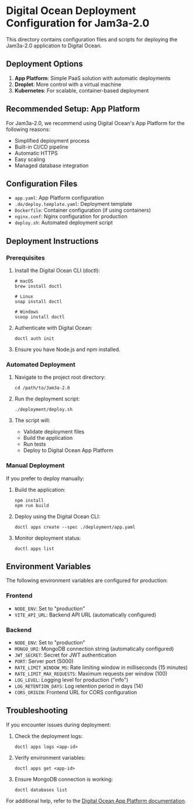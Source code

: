 # Digital Ocean Deployment Configuration for Jam3a-2.0

This directory contains configuration files and scripts for deploying the Jam3a-2.0 application to Digital Ocean.

## Deployment Options

1. **App Platform**: Simple PaaS solution with automatic deployments
2. **Droplet**: More control with a virtual machine
3. **Kubernetes**: For scalable, container-based deployment

## Recommended Setup: App Platform

For Jam3a-2.0, we recommend using Digital Ocean's App Platform for the following reasons:
- Simplified deployment process
- Built-in CI/CD pipeline
- Automatic HTTPS
- Easy scaling
- Managed database integration

## Configuration Files

- `app.yaml`: App Platform configuration
- `.do/deploy.template.yaml`: Deployment template
- `Dockerfile`: Container configuration (if using containers)
- `nginx.conf`: Nginx configuration for production
- `deploy.sh`: Automated deployment script

## Deployment Instructions

### Prerequisites

1. Install the Digital Ocean CLI (doctl):
   ```
   # macOS
   brew install doctl
   
   # Linux
   snap install doctl
   
   # Windows
   scoop install doctl
   ```

2. Authenticate with Digital Ocean:
   ```
   doctl auth init
   ```

3. Ensure you have Node.js and npm installed.

### Automated Deployment

1. Navigate to the project root directory:
   ```
   cd /path/to/Jam3a-2.0
   ```

2. Run the deployment script:
   ```
   ./deployment/deploy.sh
   ```

3. The script will:
   - Validate deployment files
   - Build the application
   - Run tests
   - Deploy to Digital Ocean App Platform

### Manual Deployment

If you prefer to deploy manually:

1. Build the application:
   ```
   npm install
   npm run build
   ```

2. Deploy using the Digital Ocean CLI:
   ```
   doctl apps create --spec ./deployment/app.yaml
   ```

3. Monitor deployment status:
   ```
   doctl apps list
   ```

## Environment Variables

The following environment variables are configured for production:

### Frontend
- `NODE_ENV`: Set to "production"
- `VITE_API_URL`: Backend API URL (automatically configured)

### Backend
- `NODE_ENV`: Set to "production"
- `MONGO_URI`: MongoDB connection string (automatically configured)
- `JWT_SECRET`: Secret for JWT authentication
- `PORT`: Server port (5000)
- `RATE_LIMIT_WINDOW_MS`: Rate limiting window in milliseconds (15 minutes)
- `RATE_LIMIT_MAX_REQUESTS`: Maximum requests per window (100)
- `LOG_LEVEL`: Logging level for production ("info")
- `LOG_RETENTION_DAYS`: Log retention period in days (14)
- `CORS_ORIGIN`: Frontend URL for CORS configuration

## Troubleshooting

If you encounter issues during deployment:

1. Check the deployment logs:
   ```
   doctl apps logs <app-id>
   ```

2. Verify environment variables:
   ```
   doctl apps get <app-id>
   ```

3. Ensure MongoDB connection is working:
   ```
   doctl databases list
   ```

For additional help, refer to the [Digital Ocean App Platform documentation](https://docs.digitalocean.com/products/app-platform/).
